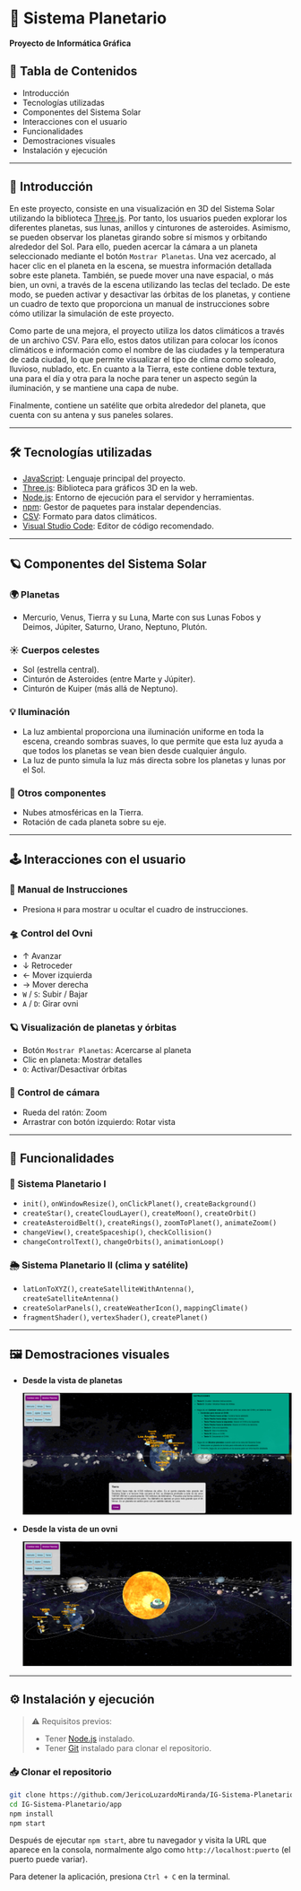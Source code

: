 # 🌌 Sistema Planetario
**Proyecto de Informática Gráfica**

## 📑 Tabla de Contenidos
- Introducción
- Tecnologías utilizadas
- Componentes del Sistema Solar
- Interacciones con el usuario
- Funcionalidades
- Demostraciones visuales
- Instalación y ejecución

---

## 📘 Introducción

En este proyecto, consiste en una visualización en 3D del Sistema Solar utilizando la biblioteca [Three.js](https://threejs.org/). Por tanto, los usuarios pueden explorar los diferentes planetas,
sus lunas, anillos y cinturones de asteroides. Asimismo, se pueden observar los planetas girando sobre sí mismos y orbitando alrededor del Sol. Para ello, pueden acercar la cámara a un planeta
seleccionado mediante el botón `Mostrar Planetas`. Una vez acercado, al hacer clic en el planeta en la escena, se muestra información detallada sobre este planeta. También, se puede mover una nave
espacial, o más bien, un ovni, a través de la escena utilizando las teclas del teclado. De este modo, se pueden activar y desactivar las órbitas de los planetas, y contiene un cuadro de texto que
proporciona un manual de instrucciones sobre cómo utilizar la simulación de este proyecto.

Como parte de una mejora, el proyecto utiliza los datos climáticos a través de un archivo CSV. Para ello, estos datos utilizan para colocar los íconos climáticos e información como
el nombre de las ciudades y la temperatura de cada ciudad, lo que permite visualizar el tipo de clima como soleado, lluvioso, nublado, etc. En cuanto a la Tierra, este contiene doble textura, una para el
día y otra para la noche para tener un aspecto según la iluminación, y se mantiene una capa de nube.

Finalmente, contiene un satélite que orbita alrededor del planeta, que cuenta con su antena y sus paneles solares.

---

## 🛠️ Tecnologías utilizadas

- [JavaScript](https://developer.mozilla.org/es/docs/Web/JavaScript):  Lenguaje principal del proyecto.  
- [Three.js](https://threejs.org/):  Biblioteca para gráficos 3D en la web.  
- [Node.js](https://nodejs.org/):  Entorno de ejecución para el servidor y herramientas.  
- [npm](https://www.npmjs.com/):  Gestor de paquetes para instalar dependencias.  
- [CSV](https://es.wikipedia.org/wiki/Valores_separados_por_comas):  Formato para datos climáticos.  
- [Visual Studio Code](https://code.visualstudio.com/):  Editor de código recomendado.  

---

## 🪐 Componentes del Sistema Solar

### 🌍 Planetas
- Mercurio, Venus, Tierra y su Luna, Marte con sus Lunas Fobos y Deimos, Júpiter, Saturno, Urano, Neptuno, Plutón.

### ☀️ Cuerpos celestes
- Sol (estrella central).  
- Cinturón de Asteroides (entre Marte y Júpiter).  
- Cinturón de Kuiper (más allá de Neptuno).

### 💡 Iluminación
- La luz ambiental proporciona una iluminación uniforme en toda la escena, creando sombras suaves, lo que permite que esta luz ayuda a que todos los
  planetas se vean bien desde cualquier ángulo.
- La luz de punto simula la luz más directa sobre los planetas y lunas por el Sol.
    
### 🧱 Otros componentes
- Nubes atmosféricas en la Tierra.  
- Rotación de cada planeta sobre su eje.

---

## 🕹️ Interacciones con el usuario

### 📘 Manual de Instrucciones
- Presiona `H` para mostrar u ocultar el cuadro de instrucciones.

### 🛸 Control del Ovni
- ↑ Avanzar  
- ↓ Retroceder  
- ← Mover izquierda  
- → Mover derecha  
- `W` / `S`: Subir / Bajar  
- `A` / `D`: Girar ovni

### 🪐 Visualización de planetas y órbitas
- Botón `Mostrar Planetas`: Acercarse al planeta  
- Clic en planeta: Mostrar detalles  
- `O`: Activar/Desactivar órbitas

### 🎥 Control de cámara
- Rueda del ratón: Zoom  
- Arrastrar con botón izquierdo: Rotar vista

---

## 🧩 Funcionalidades

### 🧠 Sistema Planetario I
- `init()`, `onWindowResize()`, `onClickPlanet()`, `createBackground()`
- `createStar()`, `createCloudLayer()`, `createMoon()`, `createOrbit()`
- `createAsteroidBelt()`, `createRings()`, `zoomToPlanet()`, `animateZoom()`
- `changeView()`, `createSpaceship()`, `checkCollision()`
- `changeControlText()`, `changeOrbits()`, `animationLoop()`

### 🌦️ Sistema Planetario II (clima y satélite)
- `latLonToXYZ()`, `createSatelliteWithAntenna()`, `createSatelliteAntenna()`
- `createSolarPanels()`, `createWeatherIcon()`, `mappingClimate()`
- `fragmentShader()`, `vertexShader()`, `createPlanet()`

---

## 🖼 Demostraciones visuales
- **Desde la vista de planetas**
  
  ![Vista Planetas](https://github.com/JericoLuzardoMiranda/IG-Sistema-Planetario/blob/7ac954474ed441aba85e0b91e6ddef4319036f56/media/captura1.png)

- **Desde la vista de un ovni**

  ![Vista Ovni](https://github.com/JericoLuzardoMiranda/IG-Sistema-Planetario/blob/7ac954474ed441aba85e0b91e6ddef4319036f56/media/captura2.png)

---

## ⚙️ Instalación y ejecución
> ⚠️ Requisitos previos:  
> - Tener [Node.js](https://nodejs.org/) instalado.  
> - Tener [Git](https://git-scm.com/) instalado para clonar el repositorio.

### 📥 Clonar el repositorio
```bash
git clone https://github.com/JericoLuzardoMiranda/IG-Sistema-Planetario.git
cd IG-Sistema-Planetario/app
npm install
npm start
```

Después de ejecutar `npm start`, abre tu navegador y visita la URL que aparece en la consola, normalmente algo como `http://localhost:puerto` (el puerto puede variar).

Para detener la aplicación, presiona `Ctrl + C` en la terminal.
